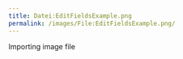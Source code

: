 ```yaml
---
title: Datei:EditFieldsExample.png
permalink: /images/File:EditFieldsExample.png/
---
```


Importing image file